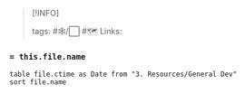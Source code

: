 > [!INFO]
> 
> tags: #🕸️/⬜  #🗺️
> Links: 



### `= this.file.name`
 
```dataview
table file.ctime as Date from "3. Resources/General Dev"
sort file.name
``` 

